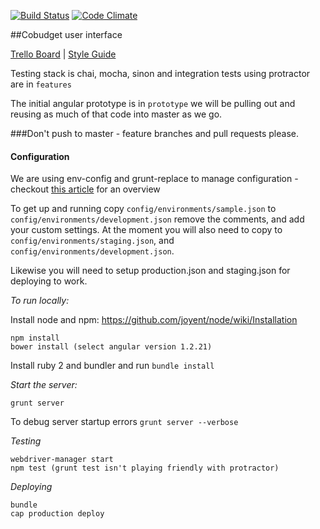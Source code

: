 [![Build Status](https://travis-ci.org/open-app/cobudget-ui.svg?branch=master)](https://travis-ci.org/open-app/cobudget-ui)
[![Code Climate](https://codeclimate.com/github/open-app/cobudget-ui/badges/gpa.svg)](https://codeclimate.com/github/open-app/cobudget-ui)

##Cobudget user interface

[Trello Board](https://trello.com/b/LsbPRkRl/cobudget-dev) | [Style Guide](https://github.com/toddmotto/angularjs-styleguide)

Testing stack is chai, mocha, sinon and integration tests using protractor are in `features`

The initial angular prototype is in `prototype` we will be pulling out and reusing as much of that code into master as we go.

###Don't push to master - feature branches and pull requests please.

#### Configuration

We are using env-config and grunt-replace to manage configuration - checkout [this article](http://newtriks.com/2013/11/29/environment-specific-configuration-in-angularjs-using-grunt/) for an overview

To get up and running copy `config/environments/sample.json` to `config/environments/development.json` remove the comments, and add your custom settings.  At the moment you will also need to copy to `config/environments/staging.json`, and `config/environments/development.json`.

Likewise you will need to setup production.json and staging.json for deploying to work.

*To run locally:*

Install node and npm: https://github.com/joyent/node/wiki/Installation 

```
npm install
bower install (select angular version 1.2.21)
```

Install ruby 2 and bundler and run `bundle install`

*Start the server:*

```
grunt server
```

To debug server startup errors `grunt server --verbose`

*Testing*

```
webdriver-manager start
npm test (grunt test isn't playing friendly with protractor)
```

*Deploying*

```
bundle
cap production deploy
```
